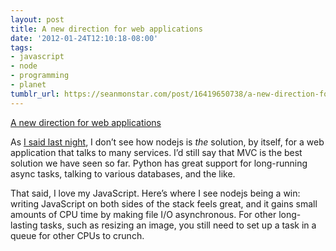 ```yaml
---
layout: post
title: A new direction for web applications
date: '2012-01-24T12:10:18-08:00'
tags:
- javascript
- node
- programming
- planet
tumblr_url: https://seanmonstar.com/post/16419650738/a-new-direction-for-web-applications
---
```

[A new direction for web applications](http://www.mikealrogers.com/posts/a-new-direction-for-web-applications-.html)  

As [I said last night](https://twitter.com/seanmonstar/status/161678251796865024), I don’t see how nodejs is _the_ solution, by itself, for a web application that talks to many services. I’d still say that MVC is the best solution we have seen so far. Python has great support for long-running async tasks, talking to various databases, and the like.

That said, I love my JavaScript. Here’s where I see nodejs being a win: writing JavaScript on both sides of the stack feels great, and it gains small amounts of CPU time by making file I/O asynchronous. For other long-lasting tasks, such as resizing an image, you still need to set up a task in a queue for other CPUs to crunch.

